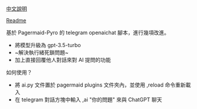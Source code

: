 [中文說明](https://github.com/WildBeastRouen/Pagermaid-Pyro_ChatGPT/blob/main/README_CN.md)

[Readme](https://github.com/WildBeastRouen/Pagermaid-Pyro_ChatGPT/blob/main/README.md)

基於 Pagermaid-Pyro 的 telegram openaichat 腳本，進行幾項改進。

* 將模型升級為 gpt-3.5-turbo
* ~解決執行緒死鎖問題~
* 加上直接回覆他人對話來對 AI 提問的功能

如何使用？

* 將 ai.py 文件置於 pagermaid plugins 文件夾內，並使用 ,reload 命令重新載入
* 在 telegram 對話方塊中輸入 ,ai "你的問題" 來與 ChatGPT 聊天
